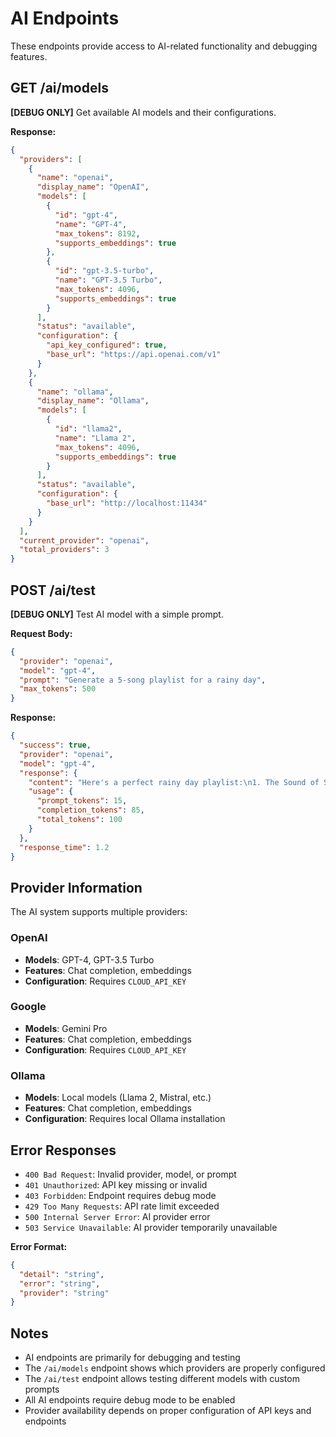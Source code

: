 # AI Endpoints

These endpoints provide access to AI-related functionality and debugging features.

## GET /ai/models

**[DEBUG ONLY]** Get available AI models and their configurations.

**Response:**
```json
{
  "providers": [
    {
      "name": "openai",
      "display_name": "OpenAI",
      "models": [
        {
          "id": "gpt-4",
          "name": "GPT-4",
          "max_tokens": 8192,
          "supports_embeddings": true
        },
        {
          "id": "gpt-3.5-turbo",
          "name": "GPT-3.5 Turbo", 
          "max_tokens": 4096,
          "supports_embeddings": true
        }
      ],
      "status": "available",
      "configuration": {
        "api_key_configured": true,
        "base_url": "https://api.openai.com/v1"
      }
    },
    {
      "name": "ollama",
      "display_name": "Ollama",
      "models": [
        {
          "id": "llama2",
          "name": "Llama 2",
          "max_tokens": 4096,
          "supports_embeddings": true
        }
      ],
      "status": "available",
      "configuration": {
        "base_url": "http://localhost:11434"
      }
    }
  ],
  "current_provider": "openai",
  "total_providers": 3
}
```

## POST /ai/test

**[DEBUG ONLY]** Test AI model with a simple prompt.

**Request Body:**
```json
{
  "provider": "openai",
  "model": "gpt-4",
  "prompt": "Generate a 5-song playlist for a rainy day",
  "max_tokens": 500
}
```

**Response:**
```json
{
  "success": true,
  "provider": "openai",
  "model": "gpt-4",
  "response": {
    "content": "Here's a perfect rainy day playlist:\n1. The Sound of Silence - Simon & Garfunkel\n2. Mad World - Gary Jules\n3. Black - Pearl Jam\n4. The Night We Met - Lord Huron\n5. Skinny Love - Bon Iver",
    "usage": {
      "prompt_tokens": 15,
      "completion_tokens": 85,
      "total_tokens": 100
    }
  },
  "response_time": 1.2
}
```

## Provider Information

The AI system supports multiple providers:

### OpenAI
- **Models**: GPT-4, GPT-3.5 Turbo
- **Features**: Chat completion, embeddings
- **Configuration**: Requires `CLOUD_API_KEY`

### Google
- **Models**: Gemini Pro
- **Features**: Chat completion, embeddings
- **Configuration**: Requires `CLOUD_API_KEY`

### Ollama
- **Models**: Local models (Llama 2, Mistral, etc.)
- **Features**: Chat completion, embeddings
- **Configuration**: Requires local Ollama installation

## Error Responses

- `400 Bad Request`: Invalid provider, model, or prompt
- `401 Unauthorized`: API key missing or invalid
- `403 Forbidden`: Endpoint requires debug mode
- `429 Too Many Requests`: API rate limit exceeded
- `500 Internal Server Error`: AI provider error
- `503 Service Unavailable`: AI provider temporarily unavailable

**Error Format:**
```json
{
  "detail": "string",
  "error": "string",
  "provider": "string"
}
```

## Notes

- AI endpoints are primarily for debugging and testing
- The `/ai/models` endpoint shows which providers are properly configured
- The `/ai/test` endpoint allows testing different models with custom prompts
- All AI endpoints require debug mode to be enabled
- Provider availability depends on proper configuration of API keys and endpoints
